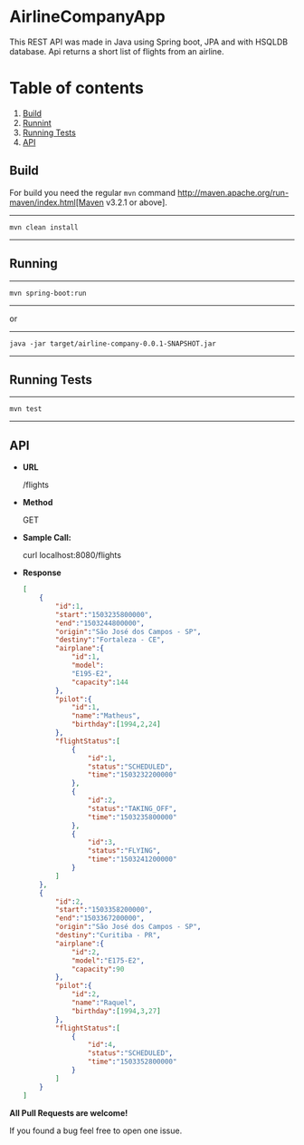 # AirlineCompanyApp

This REST API was made in Java using Spring boot, JPA and with HSQLDB database. Api returns a short list of flights from an airline.

# Table of contents
1. [Build](#build)
2. [Runnint](#running)
3. [Running Tests](#runningTests)
4. [API](#api)

## Build <a name="build"></a>

For build you need the regular `mvn` command 
http://maven.apache.org/run-maven/index.html[Maven v3.2.1 or above].

----
	mvn clean install
----

## Running <a name="running"></a>

----
	mvn spring-boot:run
----

or

----
	java -jar target/airline-company-0.0.1-SNAPSHOT.jar
----

## Running Tests <a name="runningTests"></a>

----
	mvn test
----

## API <a name="api"></a>

* **URL**

    /flights

* **Method**

    GET

* **Sample Call:**

    curl localhost:8080/flights

* **Response**
    
    ```json
    [
        {
            "id":1,
            "start":"1503235800000",
            "end":"1503244800000",
            "origin":"São José dos Campos - SP",
            "destiny":"Fortaleza - CE",
            "airplane":{
                "id":1,
                "model":
                "E195-E2",
                "capacity":144
            },
            "pilot":{
                "id":1,
                "name":"Matheus",
                "birthday":[1994,2,24]
            },
            "flightStatus":[
                {
                    "id":1,
                    "status":"SCHEDULED",
                    "time":"1503232200000"
                },
                {
                    "id":2,
                    "status":"TAKING_OFF",
                    "time":"1503235800000"
                },
                {
                    "id":3,
                    "status":"FLYING",
                    "time":"1503241200000"
                }
            ]
        },
        {
            "id":2,
            "start":"1503358200000",
            "end":"1503367200000",
            "origin":"São José dos Campos - SP",
            "destiny":"Curitiba - PR",
            "airplane":{
                "id":2,
                "model":"E175-E2",
                "capacity":90
            },
            "pilot":{
                "id":2,
                "name":"Raquel",
                "birthday":[1994,3,27]
            },
            "flightStatus":[
                {
                    "id":4,
                    "status":"SCHEDULED",
                    "time":"1503352800000"
                }
            ]
        }
    ]
    ```

**All Pull Requests are welcome!**

If you found a bug feel free to open one issue.

